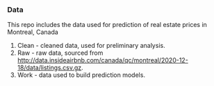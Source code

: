 ### Data 
This repo includes the data used for prediction of real estate prices in Montreal, Canada 

1. Clean - cleaned data, used for preliminary analysis. 
2. Raw - raw data, sourced from http://data.insideairbnb.com/canada/qc/montreal/2020-12-18/data/listings.csv.gz.
3. Work - data used to build prediction models.
